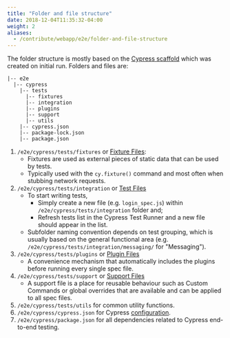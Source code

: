 ```yaml
---
title: "Folder and file structure"
date: 2018-12-04T11:35:32-04:00
weight: 2
aliases:
  - /contribute/webapp/e2e/folder-and-file-structure
---
```


The folder structure is mostly based on the [Cypress scaffold](https://docs.cypress.io/guides/core-concepts/writing-and-organizing-tests.html#Folder-Structure) which was created on initial run.  Folders and files are:
```
|-- e2e
  |-- cypress
    |-- tests
      |-- fixtures
      |-- integration
      |-- plugins
      |-- support
      |-- utils
    |-- cypress.json
    |-- package-lock.json
    |-- package.json
```

1. `/e2e/cypress/tests/fixtures` or [Fixture Files](https://docs.cypress.io/guides/core-concepts/writing-and-organizing-tests.html#Fixture-Files):
    - Fixtures are used as external pieces of static data that can be used by tests.
    - Typically used with the `cy.fixture()` command and most often when stubbing network requests.
2. `/e2e/cypress/tests/integration` or [Test Files](https://docs.cypress.io/guides/core-concepts/writing-and-organizing-tests.html#Test-files)
    - To start writing tests,
        - Simply create a new file (e.g. `login_spec.js`) within `/e2e/cypress/tests/integration` folder and;
        - Refresh tests list in the Cypress Test Runner and a new file should appear in the list.
    - Subfolder naming convention depends on test grouping, which is usually based on the general functional area (e.g. `/e2e/cypress/tests/integration/messaging/` for "Messaging").
3. `/e2e/cypress/tests/plugins` or [Plugin Files](https://docs.cypress.io/guides/core-concepts/writing-and-organizing-tests.html#Plugins-file)
    - A convenience mechanism that automatically includes the plugins before running every single spec file.
4. `/e2e/cypress/tests/support` or [Support Files](https://docs.cypress.io/guides/core-concepts/writing-and-organizing-tests.html#Support-file)
    - A support file is a place for reusable behaviour such as Custom Commands or global overrides that are available and can be applied to all spec files.
5. `/e2e/cypress/tests/utils` for common utility functions.
6. `/e2e/cypress/cypress.json` for Cypress [configuration](https://docs.cypress.io/guides/references/configuration.html#Options).
7. `/e2e/cypress/package.json` for all dependencies related to Cypress end-to-end testing.
